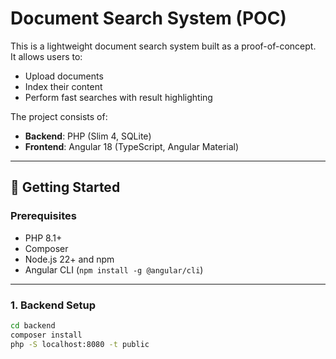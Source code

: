 # Document Search System (POC)

This is a lightweight document search system built as a proof-of-concept.  
It allows users to:
- Upload documents
- Index their content
- Perform fast searches with result highlighting

The project consists of:
- **Backend**: PHP (Slim 4, SQLite)
- **Frontend**: Angular 18 (TypeScript, Angular Material)

---

## 🚀 Getting Started

### Prerequisites
- PHP 8.1+
- Composer
- Node.js 22+ and npm
- Angular CLI (`npm install -g @angular/cli`)

---

### 1. Backend Setup

```bash
cd backend
composer install
php -S localhost:8080 -t public
